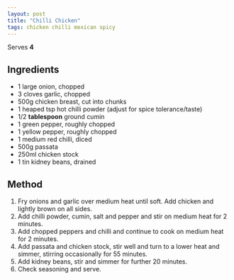 ```yaml
---
layout: post
title: "Chilli Chicken"
tags: chicken chilli mexican spicy
---
```


Serves **4**

## Ingredients

* 1 large onion, chopped
* 3 cloves garlic, chopped
* 500g chicken breast, cut into chunks
* 1 heaped tsp hot chilli powder (adjust for spice tolerance/taste)
* 1/2 **tablespoon** ground cumin
* 1 green pepper, roughly chopped
* 1 yellow pepper, roughly chopped
* 1 medium red chilli, diced
* 500g passata
* 250ml chicken stock
* 1 tin kidney beans, drained

## Method

1. Fry onions and garlic over medium heat until soft. Add chicken and lightly brown on all sides.
2. Add chilli powder, cumin, salt and pepper and stir on medium heat for 2 minutes.
3. Add chopped peppers and chilli and continue to cook on medium heat for 2 minutes.
4. Add passata and chicken stock, stir well and turn to a lower heat and simmer, stirring
   occasionally for 55 minutes.
5. Add kidney beans, stir and simmer for further 20 minutes.
6. Check seasoning and serve.
